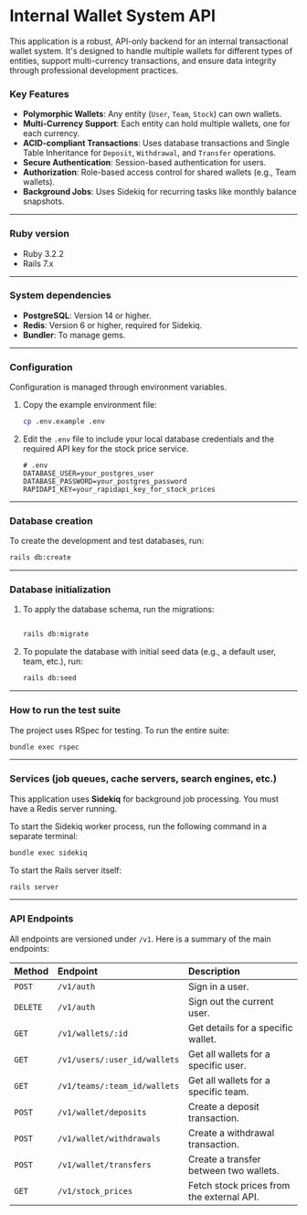 # Internal Wallet System API

This application is a robust, API-only backend for an internal transactional wallet system. It's designed to handle multiple wallets for different types of entities, support multi-currency transactions, and ensure data integrity through professional development practices.

### Key Features
* **Polymorphic Wallets**: Any entity (`User`, `Team`, `Stock`) can own wallets.
* **Multi-Currency Support**: Each entity can hold multiple wallets, one for each currency.
* **ACID-compliant Transactions**: Uses database transactions and Single Table Inheritance for `Deposit`, `Withdrawal`, and `Transfer` operations.
* **Secure Authentication**: Session-based authentication for users.
* **Authorization**: Role-based access control for shared wallets (e.g., Team wallets).
* **Background Jobs**: Uses Sidekiq for recurring tasks like monthly balance snapshots.

---

### Ruby version

* Ruby 3.2.2
* Rails 7.x

---

### System dependencies

* **PostgreSQL**: Version 14 or higher.
* **Redis**: Version 6 or higher, required for Sidekiq.
* **Bundler**: To manage gems.

---

### Configuration

Configuration is managed through environment variables.

1.  Copy the example environment file:
    ```sh
    cp .env.example .env
    ```

2.  Edit the `.env` file to include your local database credentials and the required API key for the stock price service.
    ```env
    # .env
    DATABASE_USER=your_postgres_user
    DATABASE_PASSWORD=your_postgres_password
    RAPIDAPI_KEY=your_rapidapi_key_for_stock_prices
    ```

---

### Database creation

To create the development and test databases, run:
```sh
rails db:create
```

---

### Database initialization

1.  To apply the database schema, run the migrations:
    ```sh

    rails db:migrate
    ```

2.  To populate the database with initial seed data (e.g., a default user, team, etc.), run:
    ```sh
    rails db:seed
    ```

---

### How to run the test suite

The project uses RSpec for testing. To run the entire suite:
```sh
bundle exec rspec
```

---

### Services (job queues, cache servers, search engines, etc.)

This application uses **Sidekiq** for background job processing. You must have a Redis server running.

To start the Sidekiq worker process, run the following command in a separate terminal:
```sh
bundle exec sidekiq
```
To start the Rails server itself:
```sh
rails server
```

---

### API Endpoints

All endpoints are versioned under `/v1`. Here is a summary of the main endpoints:

| Method | Endpoint | Description |
| :--- | :--- | :--- |
| `POST` | `/v1/auth` | Sign in a user. |
| `DELETE` | `/v1/auth` | Sign out the current user. |
| `GET` | `/v1/wallets/:id` | Get details for a specific wallet. |
| `GET` | `/v1/users/:user_id/wallets`| Get all wallets for a specific user. |
| `GET` | `/v1/teams/:team_id/wallets`| Get all wallets for a specific team. |
| `POST` | `/v1/wallet/deposits` | Create a deposit transaction. |
| `POST` | `/v1/wallet/withdrawals`| Create a withdrawal transaction. |
| `POST` | `/v1/wallet/transfers` | Create a transfer between two wallets. |
| `GET` | `/v1/stock_prices` | Fetch stock prices from the external API. |